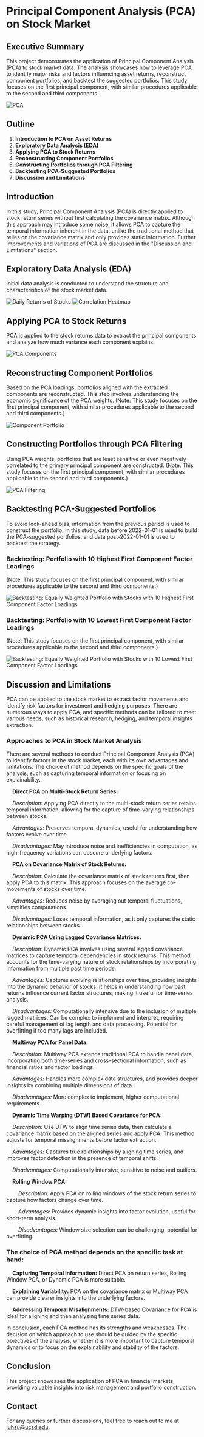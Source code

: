 
# Principal Component Analysis (PCA) on Stock Market

## Executive Summary

This project demonstrates the application of Principal Component Analysis (PCA) to stock market data. The analysis showcases how to leverage PCA to identify major risks and factors influencing asset returns, reconstruct component portfolios, and backtest the suggested portfolios. This study focuses on the first principal component, with similar procedures applicable to the second and third components.

![PCA](images/pca_overview.png)

## Outline

1. **Introduction to PCA on Asset Returns**
2. **Exploratory Data Analysis (EDA)**
3. **Applying PCA to Stock Returns**
4. **Reconstructing Component Portfolios**
5. **Constructing Portfolios through PCA Filtering**
6. **Backtesting PCA-Suggested Portfolios**
7. **Discussion and Limitations**

## Introduction

In this study, Principal Component Analysis (PCA) is directly applied to stock return series without first calculating the covariance matrix. Although this approach may introduce some noise, it allows PCA to capture the temporal information inherent in the data, unlike the traditional method that relies on the covariance matrix and only provides static information. Further improvements and variations of PCA are discussed in the "Discussion and Limitations" section.

## Exploratory Data Analysis (EDA)

Initial data analysis is conducted to understand the structure and characteristics of the stock market data.

![Daily Returns of Stocks](images/stocks_returns.png)
![Correlation Heatmap](images/correlation_heatmap.png)

## Applying PCA to Stock Returns

PCA is applied to the stock returns data to extract the principal components and analyze how much variance each component explains.

![PCA Components](images/pca_components.png)

## Reconstructing Component Portfolios

Based on the PCA loadings, portfolios aligned with the extracted components are reconstructed. This step involves understanding the economic significance of the PCA weights. (Note: This study focuses on the first principal component, with similar procedures applicable to the second and third components.)

![Component Portfolio](images/component_portfolio.png)

## Constructing Portfolios through PCA Filtering

Using PCA weights, portfolios that are least sensitive or even negatively correlated to the primary principal component are constructed.
(Note: This study focuses on the first principal component, with similar procedures applicable to the second and third components.)

![PCA Filtering](images/pca_filtering.png)

## Backtesting PCA-Suggested Portfolios

To avoid look-ahead bias, information from the previous period is used to construct the portfolio. In this study, data before 2022-01-01 is used to build the PCA-suggested portfolios, and data post-2022-01-01 is used to backtest the strategy. 

### Backtesting: Portfolio with 10 Highest First Component Factor Loadings
(Note: This study focuses on the first principal component, with similar procedures applicable to the second and third components.)

![Backtesting: Equally Weighted Portfolio with Stocks with 10 Highest First Component Factor Loadings](images/backtesting_highest_10_factor_loading.png)

### Backtesting: Portfolio with 10 Lowest First Component Factor Loadings
(Note: This study focuses on the first principal component, with similar procedures applicable to the second and third components.)

![Backtesting: Equally Weighted Portfolio with Stocks with 10 Lowest First Component Factor Loadings](images/backtesting_lowest_10_factor_loading.png)

## Discussion and Limitations

PCA can be applied to the stock market to extract factor movements and identify risk factors for investment and hedging purposes. There are numerous ways to apply PCA, and specific methods can be tailored to meet various needs, such as historical research, hedging, and temporal insights extraction.

### Approaches to PCA in Stock Market Analysis

There are several methods to conduct Principal Component Analysis (PCA) to identify factors in the stock market, each with its own advantages and limitations. The choice of method depends on the specific goals of the analysis, such as capturing temporal information or focusing on explainability.

&nbsp;&nbsp;&nbsp;&nbsp;**Direct PCA on Multi-Stock Return Series:**

&nbsp;&nbsp;&nbsp;&nbsp;*Description:* Applying PCA directly to the multi-stock return series retains temporal information, allowing for the capture of time-varying relationships between stocks.

&nbsp;&nbsp;&nbsp;&nbsp;*Advantages:* Preserves temporal dynamics, useful for understanding how factors evolve over time.

&nbsp;&nbsp;&nbsp;&nbsp;*Disadvantages:* May introduce noise and inefficiencies in computation, as high-frequency variations can obscure underlying factors.

&nbsp;&nbsp;&nbsp;&nbsp;**PCA on Covariance Matrix of Stock Returns:**

&nbsp;&nbsp;&nbsp;&nbsp;*Description:* Calculate the covariance matrix of stock returns first, then apply PCA to this matrix. This approach focuses on the average co-movements of stocks over time.

&nbsp;&nbsp;&nbsp;&nbsp;*Advantages:* Reduces noise by averaging out temporal fluctuations, simplifies computations.

&nbsp;&nbsp;&nbsp;&nbsp;*Disadvantages:* Loses temporal information, as it only captures the static relationships between stocks.

&nbsp;&nbsp;&nbsp;&nbsp;**Dynamic PCA Using Lagged Covariance Matrices:**

&nbsp;&nbsp;&nbsp;&nbsp;*Description:* Dynamic PCA involves using several lagged covariance matrices to capture temporal dependencies in stock returns. This method accounts for the time-varying nature of stock relationships by incorporating information from multiple past time periods.

&nbsp;&nbsp;&nbsp;&nbsp;*Advantages:* Captures evolving relationships over time, providing insights into the dynamic behavior of stocks. It helps in understanding how past returns influence current factor structures, making it useful for time-series analysis.

&nbsp;&nbsp;&nbsp;&nbsp;*Disadvantages:* Computationally intensive due to the inclusion of multiple lagged matrices. Can be complex to implement and interpret, requiring careful management of lag length and data processing. Potential for overfitting if too many lags are included.


&nbsp;&nbsp;&nbsp;&nbsp;**Multiway PCA for Panel Data:**

&nbsp;&nbsp;&nbsp;&nbsp;*Description:* Multiway PCA extends traditional PCA to handle panel data, incorporating both time-series and cross-sectional information, such as financial ratios and factor loadings.

&nbsp;&nbsp;&nbsp;&nbsp;*Advantages:* Handles more complex data structures, and provides deeper insights by combining multiple dimensions of data.

&nbsp;&nbsp;&nbsp;&nbsp;*Disadvantages:* More complex to implement, higher computational requirements.

&nbsp;&nbsp;&nbsp;&nbsp;**Dynamic Time Warping (DTW) Based Covariance for PCA:**

&nbsp;&nbsp;&nbsp;&nbsp;*Description:* Use DTW to align time series data, then calculate a covariance matrix based on the aligned series and apply PCA. This method adjusts for temporal misalignments before factor extraction.

&nbsp;&nbsp;&nbsp;&nbsp;*Advantages:* Captures true relationships by aligning time series, and improves factor detection in the presence of temporal shifts.

&nbsp;&nbsp;&nbsp;&nbsp;*Disadvantages:* Computationally intensive, sensitive to noise and outliers.

&nbsp;&nbsp;&nbsp;&nbsp;**Rolling Window PCA:**

&nbsp;&nbsp;&nbsp;&nbsp;&nbsp;&nbsp;&nbsp;&nbsp;*Description:* Apply PCA on rolling windows of the stock return series to capture how factors change over time.

&nbsp;&nbsp;&nbsp;&nbsp;&nbsp;&nbsp;&nbsp;&nbsp;*Advantages:* Provides dynamic insights into factor evolution, useful for short-term analysis.

&nbsp;&nbsp;&nbsp;&nbsp;&nbsp;&nbsp;&nbsp;&nbsp;*Disadvantages:* Window size selection can be challenging, potential for overfitting.

### The choice of PCA method depends on the specific task at hand:


&nbsp;&nbsp;&nbsp;&nbsp;**Capturing Temporal Information:** Direct PCA on return series, Rolling Window PCA, or Dynamic PCA is more suitable.

&nbsp;&nbsp;&nbsp;&nbsp;**Explaining Variability:** PCA on the covariance matrix or Multiway PCA can provide clearer insights into the underlying factors.

&nbsp;&nbsp;&nbsp;&nbsp;**Addressing Temporal Misalignments:** DTW-based Covariance for PCA is ideal for aligning and then analyzing time series data.

In conclusion, each PCA method has its strengths and weaknesses. The decision on which approach to use should be guided by the specific objectives of the analysis, whether it is more important to capture temporal dynamics or to focus on the explainability and stability of the factors.



## Conclusion

This project showcases the application of PCA in financial markets, providing valuable insights into risk management and portfolio construction.

## Contact

For any queries or further discussions, feel free to reach out to me at [juhsu@ucsd.edu](mailto:juhsu@ucsd.edu).
